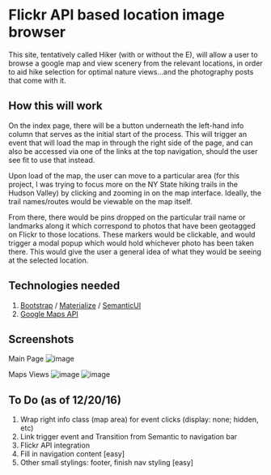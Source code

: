 # Flickr API based location image browser

This site, tentatively called Hiker (with or without the E), will allow a user to browse a google map and view scenery from the relevant locations, in order to aid hike selection for optimal nature views...and the photography posts that come with it.

## How this will work

On the index page, there will be a button underneath the left-hand info column that serves as the initial start of the process. This will trigger an event that will load the map in through the right side of the page, and can also be accessed via one of the links at the top navigation, should the user see fit to use that instead. 

Upon load of the map, the user can move to a particular area (for this project, I was trying to focus more on the NY State hiking trails in the Hudson Valley) by clicking and zooming in on the map interface. Ideally, the trail names/routes would be viewable on the map itself. 

From there, there would be pins dropped on the particular trail name or landmarks along it which correspond to photos that have been geotagged on Flickr to those locations. These markers would be clickable, and would trigger a modal popup which would hold whichever photo has been taken there. This would give the user a general idea of what they would be seeing at the selected location.


## Technologies needed

1. [Bootstrap](http://getbootstrap.com/) / [Materialize](http://materializecss.com/) / [SemanticUI](http://semantic-ui.com/)
2. [Google Maps API](https://developers.google.com/maps/documentation/javascript/examples/map-simple)

## Screenshots
Main Page
![image](http://i.imgur.com/NZWgFNU.jpg)

Maps Views
![image](http://i.imgur.com/yAj356f.jpg)
![image](http://i.imgur.com/kMhqPXt.png)

## To Do (as of 12/20/16)
1. Wrap right info class (map area) for event clicks (display: none; hidden, etc)
2. Link trigger event and Transition from Semantic to navigation bar
3. Flickr API integration
4. Fill in navigation content [easy] 
4. Other small stylings: footer, finish nav styling [easy]
